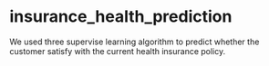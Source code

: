 # insurance_health_prediction

We used three supervise learning algorithm to predict whether the customer satisfy with the current health insurance policy.

